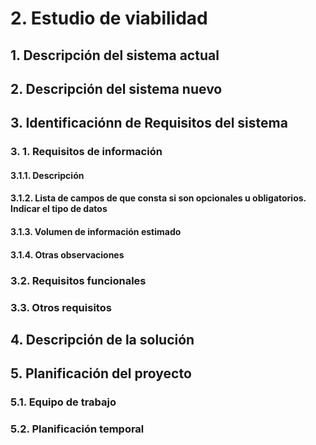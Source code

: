 # 2. Estudio de viabilidad

## 1. Descripción del sistema actual

## 2. Descripción del sistema nuevo

## 3. Identificaciónn de Requisitos del sistema

### 3. 1. Requisitos de información

#### 3.1.1. Descripción

#### 3.1.2. Lista de campos de que consta si son opcionales u obligatorios. Indicar el tipo de datos

#### 3.1.3. Volumen de información estimado

#### 3.1.4. Otras observaciones

### 3.2. Requisitos funcionales

### 3.3. Otros requisitos

## 4. Descripción de la solución

## 5. Planificación del proyecto

### 5.1. Equipo de trabajo

### 5.2. Planificación temporal
